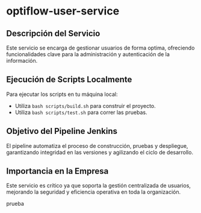 # optiflow-user-service

## Descripción del Servicio
Este servicio se encarga de gestionar usuarios de forma optima, ofreciendo funcionalidades clave para la administración y autenticación de la información.

## Ejecución de Scripts Localmente
Para ejecutar los scripts en tu máquina local:
- Utiliza `bash scripts/build.sh` para construir el proyecto.
- Utiliza `bash scripts/test.sh` para correr las pruebas.

## Objetivo del Pipeline Jenkins
El pipeline automatiza el proceso de construcción, pruebas y despliegue, garantizando integridad en las versiones y agilizando el ciclo de desarrollo.

## Importancia en la Empresa
Este servicio es crítico ya que soporta la gestión centralizada de usuarios, mejorando la seguridad y eficiencia operativa en toda la organización.

prueba
